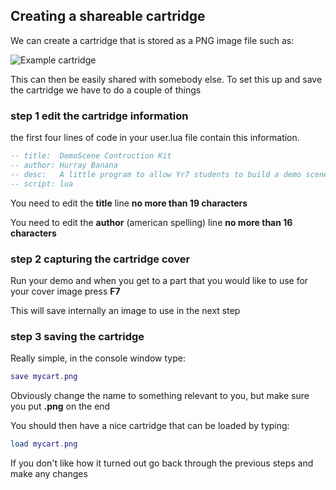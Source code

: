 ## Creating a shareable cartridge

We can create a cartridge that is stored as a PNG image file such as:

![Example cartridge](../main/assets/cartexample.png)

This can then be easily shared with somebody else. To set this up and save the cartridge we have to do a couple of things

### step 1 edit the cartridge information

the first four lines of code in your user.lua file contain this information.

```lua
-- title:  DemoScene Contruction Kit
-- author: Hurray Banana
-- desc:   A little program to allow Yr7 students to build a demo scene project
-- script: lua
```
You need to edit the **title** line **no more than 19 characters**

You need to edit the **author** (american spelling) line **no more than 16 characters**

### step 2 capturing the cartridge cover

Run your demo and when you get to a part that you would like to use for your cover image press **F7**

This will save internally an image to use in the next step

### step 3 saving the cartridge

Really simple, in the console window type:

```lua
save mycart.png
```

Obviously change the name to something relevant to you, but make sure you put **.png** on the end

You should then have a nice cartridge that can be loaded by typing:

```lua
load mycart.png
```

If you don't like how it turned out go back through the previous steps and make any changes

